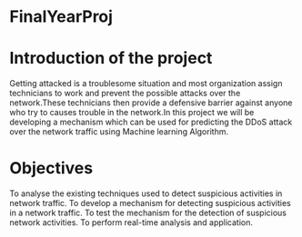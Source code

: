 # FinalYearProj

# Introduction of the project 

Getting attacked is a troublesome situation and most organization assign technicians to work and prevent the possible attacks over the network.These technicians then provide a defensive barrier against anyone who try to causes trouble in the network.In this project we will be developing a mechanism which can be used for predicting the DDoS attack over the network traffic using Machine learning Algorithm.

# Objectives
To analyse the existing techniques used to detect suspicious activities in network traffic.
To develop a mechanism for detecting suspicious activities in a network traffic. 
To test the mechanism for the detection of suspicious network activities. 
To perform real-time analysis and application.

